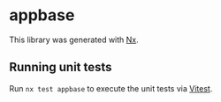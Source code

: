 # appbase

This library was generated with [Nx](https://nx.dev).

## Running unit tests

Run `nx test appbase` to execute the unit tests via [Vitest](https://vitest.dev/).
